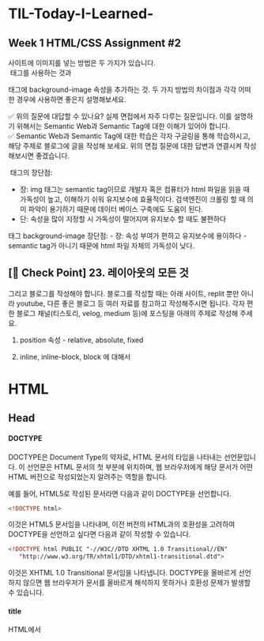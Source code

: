 # TIL-Today-I-Learned-
## Week 1 HTML/CSS Assignment #2
사이트에 이미지를 넣는 방법은 두 가지가 있습니다.   
<img> 태그를 사용하는 것과 <div> 태그에 background-image 속성을 추가하는 것. 두 가지 방법의 차이점과 각각 어떠한 경우에 사용하면 좋은지 설명해보세요.

✅ 위의 질문에 대답할 수 있나요? 실제 면접에서 자주 다루는 질문입니다. 이를 설명하기 위해서는 Semantic Web과 Semantic Tag에 대한 이해가 있어야 합니다.   
✅ Semantic Web과 Semantic Tag에 대한 학습은 각자 구글링을 통해 학습하시고, 해당 주제로 블로그에 글을 작성해 보세요. 위의 면접 질문에 대한 답변과 연결시켜 작성해보시면 좋겠습니다.   

<img> 태그의 장단점:   
- 장: img 태그는 semantic tag이므로 개발자 혹은 컴퓨터가 html 파일을 읽을 때 가독성이 높고, 이해하기 쉬워 유지보수에 효율적이다.
검색엔진이 크롤링 할 때 의미 파악이 용기하기 때문에 데이터 베이스 구축에도 도움이 된다.
- 단: 속성을 많이 지정할 시 가독성이 떨어지며 유지보수 할 때도 불편하다

<div> 태그 background-image 장단점:
- 장: 속성 부여가 편하고 유지보수에 용이하다
- semantic tag가 아니기 때문에 html 파일 자체의 가독성이 낮다. 

## [🚀 Check Point] 23. 레이아웃의 모든 것
  
 그리고 블로그를 작성해야 합니다. 블로그를 작성할 때는 아래 사이트, replit 뿐만 아니라 youtube, 다른 좋은 블로그 등 여러 자료를 참고하고 작성해주시면 됩니다. 각자 편한 블로그 채널(티스토리, velog, medium 등)에 포스팅을 아래의 주제로 작성해 주세요.

1. position 속성 - relative, absolute, fixed

  
  
2. inline, inline-block, block 에 대해서

# HTML
## Head
#### DOCTYPE
DOCTYPE은 Document Type의 약자로, HTML 문서의 타입을 나타내는 선언문입니다. 이 선언문은 HTML 문서의 첫 부분에 위치하며, 웹 브라우저에게 해당 문서가 어떤 HTML 버전으로 작성되었는지 알려주는 역할을 합니다.

예를 들어, HTML5로 작성된 문서라면 다음과 같이 DOCTYPE을 선언합니다.

```html
<!DOCTYPE html>
```
이것은 HTML5 문서임을 나타내며, 이전 버전의 HTML과의 호환성을 고려하여 DOCTYPE을 선언하고 싶다면 다음과 같이 작성할 수 있습니다.

```html
<!DOCTYPE html PUBLIC "-//W3C//DTD XHTML 1.0 Transitional//EN"
   "http://www.w3.org/TR/xhtml1/DTD/xhtml1-transitional.dtd">
```
이것은 XHTML 1.0 Transitional 문서임을 나타냅니다. DOCTYPE을 올바르게 선언하지 않으면 웹 브라우저가 문서를 올바르게 해석하지 못하거나 호환성 문제가 발생할 수 있습니다.

#### title
HTML에서 <title> 태그는 웹 페이지의 제목을 정의하는 역할을 합니다. 이 태그는 <head> 태그 안에 위치하며, 웹 브라우저의 탭에 표시되는 페이지의 제목이 됩니다. 또한 검색 엔진에서 페이지의 제목으로 사용되기도 합니다.

예를 들어, 다음과 같은 코드를 작성하면 웹 페이지의 제목이 "Hello World"로 설정됩니다.

```html
<!DOCTYPE html>
<html>
  <head>
    <title>Hello World</title>
  </head>
  <body>
    <h1>Hello World!</h1>
    <p>Welcome to my website.</p>
  </body>
</html>
```
  이렇게 작성된 코드는 브라우저의 탭에 "Hello World"라는 제목이 표시되며, 검색 엔진에서도 페이지의 제목으로 사용됩니다.
  
####  <meta charset="UTF-8" />
  HTML에서 charset은 문서의 문자 인코딩 방식을 지정하는 속성입니다. 문자 인코딩 방식은 문자나 문자열을 컴퓨터에서 처리하기 위해 부호화하는 방식을 의미하며, 다양한 문자 인코딩 방식이 존재합니다. charset 속성은 <meta> 태그를 사용하여 설정합니다.

예를 들어, UTF-8 인코딩 방식을 사용하려면 다음과 같이 <meta> 태그를 <head> 태그 내에 추가합니다.

```html
<!DOCTYPE html>
<html>
  <head>
    <meta charset="UTF-8">
    <title>My Web Page</title>
  </head>
  <body>
    <!-- 웹 페이지의 내용 -->
  </body>
</html>
  ```
여기서 UTF-8은 유니코드 문자 인코딩 방식 중 하나로, 전 세계의 대부분의 문자를 지원합니다. 이 방식은 현재 가장 널리 사용되는 문자 인코딩 방식 중 하나입니다.

따라서, charset 속성을 올바르게 설정하지 않으면 브라우저에서 문자가 깨져 나타날 수 있습니다. UTF-8은 전 세계의 다양한 언어와 문자를 지원하므로 대부분의 경우 올바른 선택입니다.
  
#### <html lang="en">
  HTML에서 <html lang="en">은 문서의 언어를 지정하는 역할을 합니다. lang 속성은 HTML 태그에 적용될 수 있는 일반적인 속성이며, 문서의 언어를 지정할 때 사용됩니다.

lang 속성의 값으로는 ISO 639-1 코드를 사용하며, 해당 코드는 문서의 언어를 식별하는 데 사용됩니다. en은 영어를 의미하는 코드이며, 다른 언어의 코드도 사용할 수 있습니다.

웹 페이지에서 lang 속성을 사용하면 스크린 리더와 같은 보조 기술을 사용하는 사용자들이 문서의 언어를 인식하고, 적절한 발음과 액세스 가능한 텍스트 출력을 위해 그에 맞는 처리를 할 수 있습니다.

따라서, 다음과 같이 <html> 태그에 lang 속성을 추가하여 문서의 언어를 지정하는 것이 좋습니다.

```html
<!DOCTYPE html>
<html lang="en">
  <head>
    <meta charset="UTF-8">
    <title>My Web Page</title>
  </head>
  <body>
    <!-- 웹 페이지의 내용 -->
  </body>
</html>
  ```
위의 코드에서는 문서의 언어로 영어(en)를 사용하도록 설정하였습니다.
#### <a></a>
  HTML에서 <a> 태그는 하이퍼링크를 생성하는 태그입니다. <a> 태그는 "anchor"의 약자로, 웹 페이지에서 다른 페이지나 같은 페이지 내의 특정 위치로 이동할 수 있는 링크를 생성할 수 있습니다.

<a> 태그는 href 속성을 사용하여 링크의 대상 URL을 지정합니다. 이때, href 속성은 반드시 지정해야 하는 필수 속성입니다.

```html
<a href="https://www.example.com">이동하기</a>
  ```
위의 예시에서는 <a> 태그로 감싸인 "이동하기"라는 텍스트를 클릭하면 https://www.example.com으로 이동하게 됩니다.

또한, <a> 태그는 텍스트 말고 이미지나 다른 요소도 링크 대상으로 사용할 수 있습니다.

```html
<a href="https://www.example.com">
  <img src="image.jpg" alt="이미지 링크">
</a>
  ```
위의 예시에서는 <a> 태그 안에 <img> 태그가 포함되어 있으며, 클릭 시 https://www.example.com으로 이동하게 됩니다. 이때, <img> 태그의 alt 속성은 이미지가 로드되지 못했을 때 대체할 텍스트를 지정하는 속성입니다.

<a> 태그는 다양한 속성과 함께 사용할 수 있으며, 자바스크립트 등을 사용하여 클릭 이벤트 등을 추가할 수도 있습니다.

  ##### <img> 태그의 alt 속성
이러한 alt 속성은 사용자가 느린 네트워크 환경이나 src 속성값의 오류, 시각 장애인용 스크린 리더의 사용 등 어떤 이유로든 사용자가 이미지를 볼 수 없을 때 이미지 대신 제공할 대체 정보를 제공합니다.
